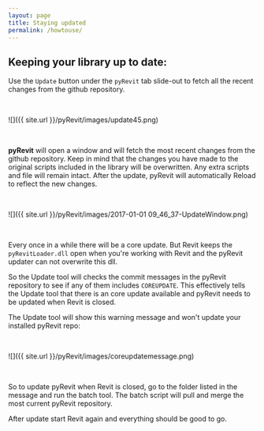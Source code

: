 ```yaml
---
layout: page
title: Staying updated
permalink: /howtouse/
---
```


## Keeping your library up to date:
Use the `Update` button under the `pyRevit` tab slide-out to fetch all the recent changes from the github repository.

&nbsp;

![]({{ site.url }}/pyRevit/images/update45.png)

&nbsp;

**pyRevit** will open a window and will fetch the most recent changes from the github repository. Keep in mind that the changes you have made to the original scripts included in the library will be overwritten. Any extra scripts and file will remain intact. After the update, pyRevit will automatically Reload to reflect the new changes.

&nbsp;

![]({{ site.url }}/pyRevit/images/2017-01-01 09_46_37-UpdateWindow.png)

&nbsp;

Every once in a while there will be a core update. But Revit keeps the `pyRevitLoader.dll` open when you're working with Revit and the pyRevit updater can not overwrite this dll. 

So the Update tool will checks the commit messages in the pyRevit repository to see if any of them includes `COREUPDATE`. This effectively tells the Update tool that there is an core update available and pyRevit needs to be updated when Revit is closed.

The Update tool will show this warning message and won't update your installed pyRevit repo:

&nbsp;

![]({{ site.url }}/pyRevit/images/coreupdatemessage.png)

&nbsp;

So to update pyRevit when Revit is closed, go to the folder listed in the message and run the batch tool. The batch script will pull and merge the most current pyRevit repository.

After update start Revit again and everything should be good to go.
